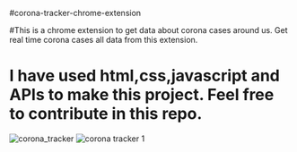 #corona-tracker-chrome-extension

#This is a chrome extension to get data about corona cases around us. Get real time corona cases all data from this extension. 

# I have used html,css,javascript and APIs to make this project. Feel free to contribute in this repo.


![corona_tracker](https://user-images.githubusercontent.com/68159874/135750996-56f54e75-9bfd-4d24-b9bd-1ae79e1ef134.png)
![corona tracker 1](https://user-images.githubusercontent.com/68159874/135751005-39a2b8bf-b2ed-46e8-a51f-9369ac438bc8.png)

